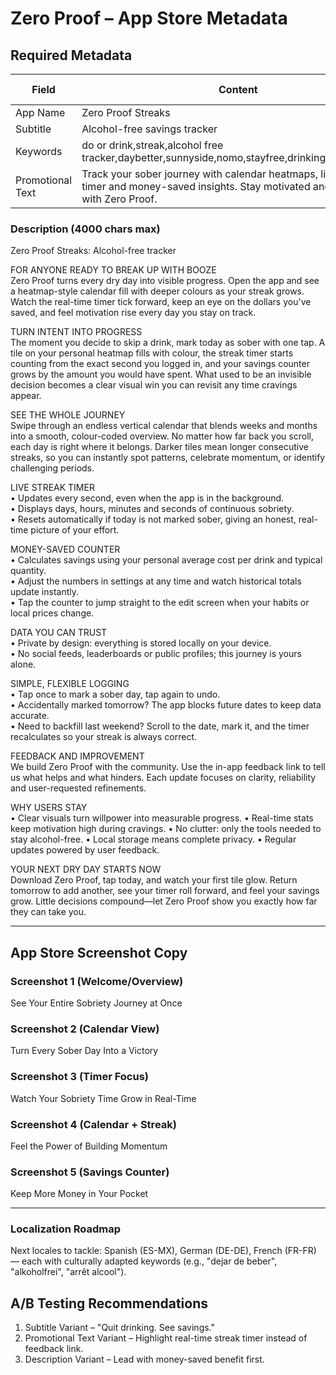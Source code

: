 # Zero Proof – App Store Metadata

## Required Metadata

| Field | Content | Character Count |
|-------|---------|-----------------|
| App Name | Zero Proof Streaks | 18/22 |
| Subtitle | Alcohol-free savings tracker | 28/30 |
| Keywords | do or drink,streak,alcohol free tracker,daybetter,sunnyside,nomo,stayfree,drinking,accountability | 86/100 |
| Promotional Text | Track your sober journey with calendar heatmaps, live streak timer and money-saved insights. Stay motivated and accountable with Zero Proof. | 169/170 |

### Description (4000 chars max)
Zero Proof Streaks: Alcohol-free tracker

FOR ANYONE READY TO BREAK UP WITH BOOZE  
Zero Proof turns every dry day into visible progress. Open the app and see a heatmap-style calendar fill with deeper colours as your streak grows. Watch the real-time timer tick forward, keep an eye on the 
dollars you've saved, and feel motivation rise every day you stay on track.

TURN INTENT INTO PROGRESS  
The moment you decide to skip a drink, mark today as sober with one tap. A tile on your personal heatmap fills with colour, the streak timer starts counting from the exact second you logged in, and your savings counter grows by the amount you would have spent. What used to be an invisible decision becomes a clear visual win you can revisit any time cravings appear.

SEE THE WHOLE JOURNEY  
Swipe through an endless vertical calendar that blends weeks and months into a smooth, colour-coded overview. No matter how far back you scroll, each day is right where it belongs. Darker tiles mean longer consecutive streaks, so you can instantly spot patterns, celebrate momentum, or identify challenging periods.

LIVE STREAK TIMER  
• Updates every second, even when the app is in the background.  
• Displays days, hours, minutes and seconds of continuous sobriety.  
• Resets automatically if today is not marked sober, giving an honest, real-time picture of your effort.

MONEY-SAVED COUNTER  
• Calculates savings using your personal average cost per drink and typical quantity.  
• Adjust the numbers in settings at any time and watch historical totals update instantly.  
• Tap the counter to jump straight to the edit screen when your habits or local prices change.

DATA YOU CAN TRUST  
• Private by design: everything is stored locally on your device.  
• No social feeds, leaderboards or public profiles; this journey is yours alone.

SIMPLE, FLEXIBLE LOGGING  
• Tap once to mark a sober day, tap again to undo.  
• Accidentally marked tomorrow? The app blocks future dates to keep data accurate.  
• Need to backfill last weekend? Scroll to the date, mark it, and the timer recalculates so your streak is always correct.

FEEDBACK AND IMPROVEMENT  
We build Zero Proof with the community. Use the in-app feedback link to tell us what helps and what hinders. Each update focuses on clarity, reliability and user-requested refinements.

WHY USERS STAY  
• Clear visuals turn willpower into measurable progress.
• Real-time stats keep motivation high during cravings.
• No clutter: only the tools needed to stay alcohol-free.
• Local storage means complete privacy.
• Regular updates powered by user feedback.

YOUR NEXT DRY DAY STARTS NOW  
Download Zero Proof, tap today, and watch your first tile glow. Return tomorrow to add another, see your timer roll forward, and feel your savings grow. Little decisions compound—let Zero Proof show you exactly how far they can take you.

---

## App Store Screenshot Copy

### Screenshot 1 (Welcome/Overview)
See Your Entire Sobriety Journey at Once

### Screenshot 2 (Calendar View)
Turn Every Sober Day Into a Victory

### Screenshot 3 (Timer Focus)
Watch Your Sobriety Time Grow in Real-Time

### Screenshot 4 (Calendar + Streak)
Feel the Power of Building Momentum

### Screenshot 5 (Savings Counter)
Keep More Money in Your Pocket

---

### Localization Roadmap
Next locales to tackle: Spanish (ES-MX), German (DE-DE), French (FR-FR) — each with culturally adapted keywords (e.g., "dejar de beber", "alkoholfrei", "arrêt alcool").

## A/B Testing Recommendations
1. Subtitle Variant – "Quit drinking. See savings."
2. Promotional Text Variant – Highlight real-time streak timer instead of feedback link.
3. Description Variant – Lead with money-saved benefit first. 